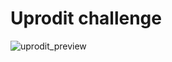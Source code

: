 # Uprodit challenge
![uprodit_preview](https://github.com/nabilkhmissi/uprodit_challenge/assets/63462471/4427bb96-2f5d-4d5d-a5ed-c1bbcf30c408)
